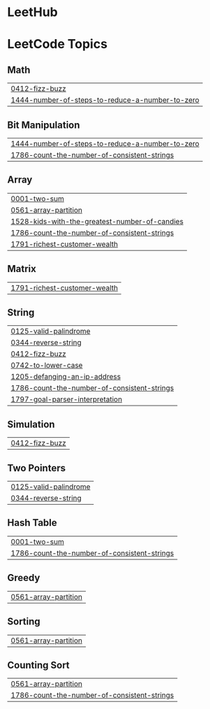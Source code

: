 # LeetHub
<!---LeetCode Topics Start-->
# LeetCode Topics
## Math
|  |
| ------- |
| [0412-fizz-buzz](https://github.com/LEVY-007/LeetHub/tree/master/0412-fizz-buzz) |
| [1444-number-of-steps-to-reduce-a-number-to-zero](https://github.com/LEVY-007/LeetHub/tree/master/1444-number-of-steps-to-reduce-a-number-to-zero) |
## Bit Manipulation
|  |
| ------- |
| [1444-number-of-steps-to-reduce-a-number-to-zero](https://github.com/LEVY-007/LeetHub/tree/master/1444-number-of-steps-to-reduce-a-number-to-zero) |
| [1786-count-the-number-of-consistent-strings](https://github.com/LEVY-007/LeetHub/tree/master/1786-count-the-number-of-consistent-strings) |
## Array
|  |
| ------- |
| [0001-two-sum](https://github.com/LEVY-007/LeetHub/tree/master/0001-two-sum) |
| [0561-array-partition](https://github.com/LEVY-007/LeetHub/tree/master/0561-array-partition) |
| [1528-kids-with-the-greatest-number-of-candies](https://github.com/LEVY-007/LeetHub/tree/master/1528-kids-with-the-greatest-number-of-candies) |
| [1786-count-the-number-of-consistent-strings](https://github.com/LEVY-007/LeetHub/tree/master/1786-count-the-number-of-consistent-strings) |
| [1791-richest-customer-wealth](https://github.com/LEVY-007/LeetHub/tree/master/1791-richest-customer-wealth) |
## Matrix
|  |
| ------- |
| [1791-richest-customer-wealth](https://github.com/LEVY-007/LeetHub/tree/master/1791-richest-customer-wealth) |
## String
|  |
| ------- |
| [0125-valid-palindrome](https://github.com/LEVY-007/LeetHub/tree/master/0125-valid-palindrome) |
| [0344-reverse-string](https://github.com/LEVY-007/LeetHub/tree/master/0344-reverse-string) |
| [0412-fizz-buzz](https://github.com/LEVY-007/LeetHub/tree/master/0412-fizz-buzz) |
| [0742-to-lower-case](https://github.com/LEVY-007/LeetHub/tree/master/0742-to-lower-case) |
| [1205-defanging-an-ip-address](https://github.com/LEVY-007/LeetHub/tree/master/1205-defanging-an-ip-address) |
| [1786-count-the-number-of-consistent-strings](https://github.com/LEVY-007/LeetHub/tree/master/1786-count-the-number-of-consistent-strings) |
| [1797-goal-parser-interpretation](https://github.com/LEVY-007/LeetHub/tree/master/1797-goal-parser-interpretation) |
## Simulation
|  |
| ------- |
| [0412-fizz-buzz](https://github.com/LEVY-007/LeetHub/tree/master/0412-fizz-buzz) |
## Two Pointers
|  |
| ------- |
| [0125-valid-palindrome](https://github.com/LEVY-007/LeetHub/tree/master/0125-valid-palindrome) |
| [0344-reverse-string](https://github.com/LEVY-007/LeetHub/tree/master/0344-reverse-string) |
## Hash Table
|  |
| ------- |
| [0001-two-sum](https://github.com/LEVY-007/LeetHub/tree/master/0001-two-sum) |
| [1786-count-the-number-of-consistent-strings](https://github.com/LEVY-007/LeetHub/tree/master/1786-count-the-number-of-consistent-strings) |
## Greedy
|  |
| ------- |
| [0561-array-partition](https://github.com/LEVY-007/LeetHub/tree/master/0561-array-partition) |
## Sorting
|  |
| ------- |
| [0561-array-partition](https://github.com/LEVY-007/LeetHub/tree/master/0561-array-partition) |
## Counting Sort
|  |
| ------- |
| [0561-array-partition](https://github.com/LEVY-007/LeetHub/tree/master/0561-array-partition) |
| [1786-count-the-number-of-consistent-strings](https://github.com/LEVY-007/LeetHub/tree/master/1786-count-the-number-of-consistent-strings) |
<!---LeetCode Topics End-->